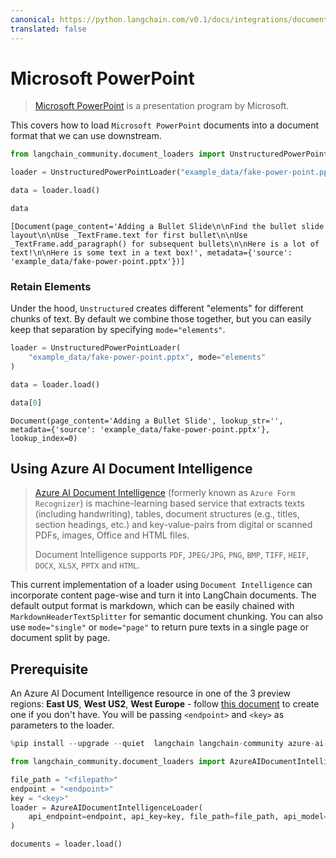 ```yaml
---
canonical: https://python.langchain.com/v0.1/docs/integrations/document_loaders/microsoft_powerpoint
translated: false
---
```


# Microsoft PowerPoint

>[Microsoft PowerPoint](https://en.wikipedia.org/wiki/Microsoft_PowerPoint) is a presentation program by Microsoft.

This covers how to load `Microsoft PowerPoint` documents into a document format that we can use downstream.

```python
from langchain_community.document_loaders import UnstructuredPowerPointLoader
```

```python
loader = UnstructuredPowerPointLoader("example_data/fake-power-point.pptx")
```

```python
data = loader.load()
```

```python
data
```

```output
[Document(page_content='Adding a Bullet Slide\n\nFind the bullet slide layout\n\nUse _TextFrame.text for first bullet\n\nUse _TextFrame.add_paragraph() for subsequent bullets\n\nHere is a lot of text!\n\nHere is some text in a text box!', metadata={'source': 'example_data/fake-power-point.pptx'})]
```

### Retain Elements

Under the hood, `Unstructured` creates different "elements" for different chunks of text. By default we combine those together, but you can easily keep that separation by specifying `mode="elements"`.

```python
loader = UnstructuredPowerPointLoader(
    "example_data/fake-power-point.pptx", mode="elements"
)
```

```python
data = loader.load()
```

```python
data[0]
```

```output
Document(page_content='Adding a Bullet Slide', lookup_str='', metadata={'source': 'example_data/fake-power-point.pptx'}, lookup_index=0)
```

## Using Azure AI Document Intelligence

>[Azure AI Document Intelligence](https://aka.ms/doc-intelligence) (formerly known as `Azure Form Recognizer`) is machine-learning
>based service that extracts texts (including handwriting), tables, document structures (e.g., titles, section headings, etc.) and key-value-pairs from
>digital or scanned PDFs, images, Office and HTML files.
>
>Document Intelligence supports `PDF`, `JPEG/JPG`, `PNG`, `BMP`, `TIFF`, `HEIF`, `DOCX`, `XLSX`, `PPTX` and `HTML`.

This current implementation of a loader using `Document Intelligence` can incorporate content page-wise and turn it into LangChain documents. The default output format is markdown, which can be easily chained with `MarkdownHeaderTextSplitter` for semantic document chunking. You can also use `mode="single"` or `mode="page"` to return pure texts in a single page or document split by page.

## Prerequisite

An Azure AI Document Intelligence resource in one of the 3 preview regions: **East US**, **West US2**, **West Europe** - follow [this document](https://learn.microsoft.com/azure/ai-services/document-intelligence/create-document-intelligence-resource?view=doc-intel-4.0.0) to create one if you don't have. You will be passing `<endpoint>` and `<key>` as parameters to the loader.

```python
%pip install --upgrade --quiet  langchain langchain-community azure-ai-documentintelligence
```

```python
from langchain_community.document_loaders import AzureAIDocumentIntelligenceLoader

file_path = "<filepath>"
endpoint = "<endpoint>"
key = "<key>"
loader = AzureAIDocumentIntelligenceLoader(
    api_endpoint=endpoint, api_key=key, file_path=file_path, api_model="prebuilt-layout"
)

documents = loader.load()
```